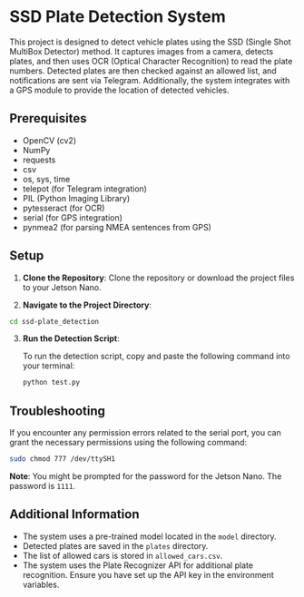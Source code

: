 # SSD Plate Detection System

This project is designed to detect vehicle plates using the SSD (Single Shot MultiBox Detector) method. It captures images from a camera, detects plates, and then uses OCR (Optical Character Recognition) to read the plate numbers. Detected plates are then checked against an allowed list, and notifications are sent via Telegram. Additionally, the system integrates with a GPS module to provide the location of detected vehicles.

## Prerequisites

- OpenCV (cv2)
- NumPy
- requests
- csv
- os, sys, time
- telepot (for Telegram integration)
- PIL (Python Imaging Library)
- pytesseract (for OCR)
- serial (for GPS integration)
- pynmea2 (for parsing NMEA sentences from GPS)

## Setup

1. **Clone the Repository**: 
   Clone the repository or download the project files to your Jetson Nano.

2. **Navigate to the Project Directory**:
```bash
cd ssd-plate_detection
```

3. **Run the Detection Script**:
   
   To run the detection script, copy and paste the following command into your terminal:

   ```bash
   python test.py

## Troubleshooting

If you encounter any permission errors related to the serial port, you can grant the necessary permissions using the following command:

```bash
sudo chmod 777 /dev/ttySH1
``` 
**Note**: You might be prompted for the password for the Jetson Nano. The password is `1111`.

## Additional Information

- The system uses a pre-trained model located in the `model` directory.
- Detected plates are saved in the `plates` directory.
- The list of allowed cars is stored in `allowed_cars.csv`.
- The system uses the Plate Recognizer API for additional plate recognition. Ensure you have set up the API key in the environment variables.

